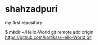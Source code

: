 shahzadpuri
===========

my first repository

$ mkdir ~/Hello-World
git remote add origin https://github.com/kartikss/Hello-World.git